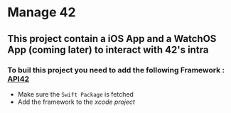 #  Manage 42

## This project contain a iOS App and a WatchOS App (coming later) to interact with 42's intra

### To buil this project you need to add the following Framework : [API42](https://github.com/Sombre-Osmoze/API42)
+ Make sure the `Swift Package` is fetched
+ Add  the framework to the  *xcode project*

